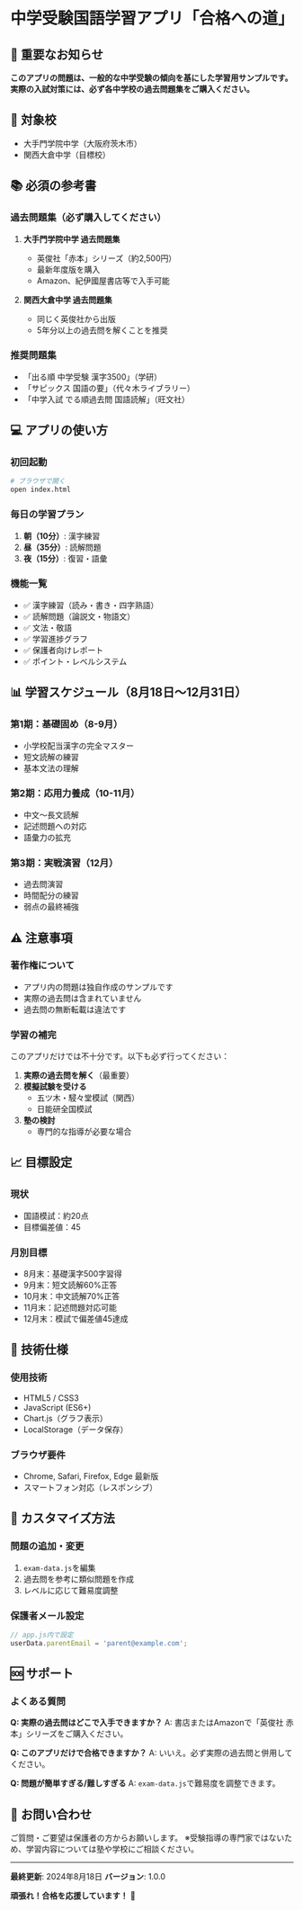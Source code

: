 # 中学受験国語学習アプリ「合格への道」

## 📌 重要なお知らせ

**このアプリの問題は、一般的な中学受験の傾向を基にした学習用サンプルです。**
**実際の入試対策には、必ず各中学校の過去問題集をご購入ください。**

## 🎯 対象校
- 大手門学院中学（大阪府茨木市）
- 関西大倉中学（目標校）

## 📚 必須の参考書

### 過去問題集（必ず購入してください）
1. **大手門学院中学 過去問題集**
   - 英俊社「赤本」シリーズ（約2,500円）
   - 最新年度版を購入
   - Amazon、紀伊國屋書店等で入手可能

2. **関西大倉中学 過去問題集**
   - 同じく英俊社から出版
   - 5年分以上の過去問を解くことを推奨

### 推奨問題集
- 「出る順 中学受験 漢字3500」（学研）
- 「サピックス 国語の要」（代々木ライブラリー）
- 「中学入試 でる順過去問 国語読解」（旺文社）

## 💻 アプリの使い方

### 初回起動
```bash
# ブラウザで開く
open index.html
```

### 毎日の学習プラン
1. **朝（10分）**: 漢字練習
2. **昼（35分）**: 読解問題
3. **夜（15分）**: 復習・語彙

### 機能一覧
- ✅ 漢字練習（読み・書き・四字熟語）
- ✅ 読解問題（論説文・物語文）
- ✅ 文法・敬語
- ✅ 学習進捗グラフ
- ✅ 保護者向けレポート
- ✅ ポイント・レベルシステム

## 📊 学習スケジュール（8月18日〜12月31日）

### 第1期：基礎固め（8-9月）
- 小学校配当漢字の完全マスター
- 短文読解の練習
- 基本文法の理解

### 第2期：応用力養成（10-11月）
- 中文〜長文読解
- 記述問題への対応
- 語彙力の拡充

### 第3期：実戦演習（12月）
- 過去問演習
- 時間配分の練習
- 弱点の最終補強

## ⚠️ 注意事項

### 著作権について
- アプリ内の問題は独自作成のサンプルです
- 実際の過去問は含まれていません
- 過去問の無断転載は違法です

### 学習の補完
このアプリだけでは不十分です。以下も必ず行ってください：

1. **実際の過去問を解く**（最重要）
2. **模擬試験を受ける**
   - 五ツ木・駸々堂模試（関西）
   - 日能研全国模試
3. **塾の検討**
   - 専門的な指導が必要な場合

## 📈 目標設定

### 現状
- 国語模試：約20点
- 目標偏差値：45

### 月別目標
- 8月末：基礎漢字500字習得
- 9月末：短文読解60%正答
- 10月末：中文読解70%正答
- 11月末：記述問題対応可能
- 12月末：模試で偏差値45達成

## 🔧 技術仕様

### 使用技術
- HTML5 / CSS3
- JavaScript (ES6+)
- Chart.js（グラフ表示）
- LocalStorage（データ保存）

### ブラウザ要件
- Chrome, Safari, Firefox, Edge 最新版
- スマートフォン対応（レスポンシブ）

## 📝 カスタマイズ方法

### 問題の追加・変更
1. `exam-data.js`を編集
2. 過去問を参考に類似問題を作成
3. レベルに応じて難易度調整

### 保護者メール設定
```javascript
// app.js内で設定
userData.parentEmail = 'parent@example.com';
```

## 🆘 サポート

### よくある質問
**Q: 実際の過去問はどこで入手できますか？**
A: 書店またはAmazonで「英俊社 赤本」シリーズをご購入ください。

**Q: このアプリだけで合格できますか？**
A: いいえ。必ず実際の過去問と併用してください。

**Q: 問題が簡単すぎる/難しすぎる**
A: `exam-data.js`で難易度を調整できます。

## 📧 お問い合わせ

ご質問・ご要望は保護者の方からお願いします。
※受験指導の専門家ではないため、学習内容については塾や学校にご相談ください。

---

**最終更新**: 2024年8月18日
**バージョン**: 1.0.0

**頑張れ！合格を応援しています！** 🌸
